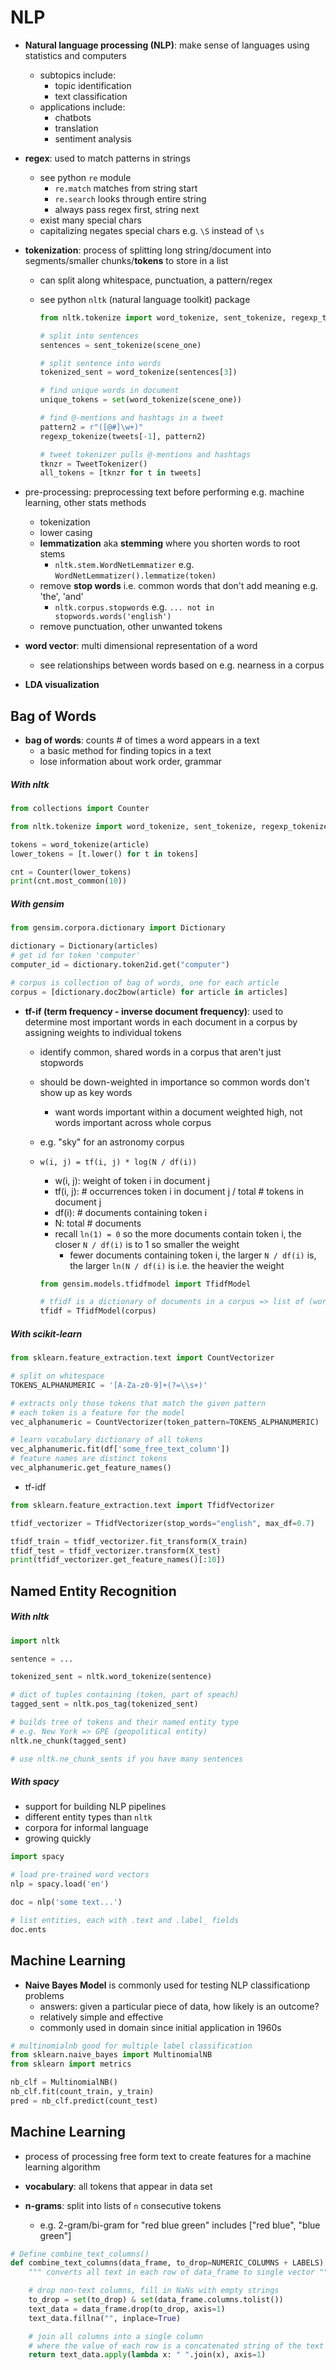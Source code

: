 # NLP

- **Natural language processing (NLP)**: make sense of languages using statistics and computers
  - subtopics include:
    - topic identification
    - text classification
  - applications include:
    - chatbots
    - translation
    - sentiment analysis

- **regex**: used to match patterns in strings
    - see python `re` module
        - `re.match` matches from string start
        - `re.search` looks through entire string
        - always pass regex first, string next
    - exist many special chars
    - capitalizing negates special chars e.g. `\S` instead of `\s`

- **tokenization**: process of splitting long string/document into segments/smaller chunks/**tokens** to store in a list
    - can split along whitespace, punctuation, a pattern/regex
    - see python `nltk` (natural language toolkit) package

      ```python
      from nltk.tokenize import word_tokenize, sent_tokenize, regexp_tokenize, TweetTokenizer

      # split into sentences
      sentences = sent_tokenize(scene_one)

      # split sentence into words
      tokenized_sent = word_tokenize(sentences[3])

      # find unique words in document
      unique_tokens = set(word_tokenize(scene_one))

      # find @-mentions and hashtags in a tweet
      pattern2 = r"([@#]\w+)"
      regexp_tokenize(tweets[-1], pattern2)

      # tweet tokenizer pulls @-mentions and hashtags
      tknzr = TweetTokenizer()
      all_tokens = [tknzr for t in tweets]
      ```

- pre-processing: preprocessing text before performing e.g. machine learning, other stats methods
  - tokenization
  - lower casing
  - **lemmatization** aka **stemming** where you shorten words to root stems
      - `nltk.stem.WordNetLemmatizer` e.g. `WordNetLemmatizer().lemmatize(token)`
  - remove **stop words** i.e. common words that don't add meaning e.g. 'the', 'and'
      - `nltk.corpus.stopwords` e.g. `... not in stopwords.words('english')`
  - remove punctuation, other unwanted tokens

- **word vector**: multi dimensional representation of a word
    - see relationships between words based on e.g. nearness in a corpus
- **LDA visualization**


## Bag of Words

- **bag of words**: counts # of times a word appears in a text
  - a basic method for finding topics in a text
  - lose information about work order, grammar

##### With nltk

```python
from collections import Counter

from nltk.tokenize import word_tokenize, sent_tokenize, regexp_tokenize, TweetTokenizer

tokens = word_tokenize(article)
lower_tokens = [t.lower() for t in tokens]

cnt = Counter(lower_tokens)
print(cnt.most_common(10))
```

##### With gensim

```python
from gensim.corpora.dictionary import Dictionary

dictionary = Dictionary(articles)
# get id for token 'computer'
computer_id = dictionary.token2id.get("computer")

# corpus is collection of bag of words, one for each article
corpus = [dictionary.doc2bow(article) for article in articles]
```

- **tf-if (term frequency - inverse document frequency)**: used to determine most important words in each document in a corpus by assigning weights to individual tokens
    - identify common, shared words in a corpus that aren't just stopwords
    - should be down-weighted in importance so common words don't show up as key words
        - want words important within a document weighted high, not words important across whole corpus
    - e.g. "sky" for an astronomy corpus

    - `w(i, j) = tf(i, j) * log(N / df(i))`
        - w(i, j): weight of token i in document j
        - tf(i, j): # occurrences token i in document j / total # tokens in document j
        - df(i): # documents containing token i
        - N: total # documents
        - recall `ln(1) = 0` so the more documents contain token i, the closer `N / df(i)` is to 1 so smaller the weight
            - fewer documents containing token i, the larger `N / df(i)` is, the larger `ln(N / df(i)` is i.e. the heavier the weight

      ```python
      from gensim.models.tfidfmodel import TfidfModel

      # tfidf is a dictionary of documents in a corpus => list of (word id, tfidf weight)
      tfidf = TfidfModel(corpus)
      ```

##### With scikit-learn

```python
from sklearn.feature_extraction.text import CountVectorizer

# split on whitespace
TOKENS_ALPHANUMERIC = '[A-Za-z0-9]+(?=\\s+)'

# extracts only those tokens that match the given pattern
# each token is a feature for the model
vec_alphanumeric = CountVectorizer(token_pattern=TOKENS_ALPHANUMERIC)

# learn vocabulary dictionary of all tokens
vec_alphanumeric.fit(df['some_free_text_column'])
# feature names are distinct tokens
vec_alphanumeric.get_feature_names()
```

- tf-idf


```python
from sklearn.feature_extraction.text import TfidfVectorizer

tfidf_vectorizer = TfidfVectorizer(stop_words="english", max_df=0.7)

tfidf_train = tfidf_vectorizer.fit_transform(X_train)
tfidf_test = tfidf_vectorizer.transform(X_test)
print(tfidf_vectorizer.get_feature_names()[:10])
```

## Named Entity Recognition

##### With nltk

```python
import nltk

sentence = ...

tokenized_sent = nltk.word_tokenize(sentence)

# dict of tuples containing (token, part of speach)
tagged_sent = nltk.pos_tag(tokenized_sent)

# builds tree of tokens and their named entity type
# e.g. New York => GPE (geopolitical entity)
nltk.ne_chunk(tagged_sent)

# use nltk.ne_chunk_sents if you have many sentences
```

##### With spacy

- support for building NLP pipelines
- different entity types than `nltk`
- corpora for informal language
- growing quickly

```python
import spacy

# load pre-trained word vectors
nlp = spacy.load('en')

doc = nlp('some text...')

# list entities, each with .text and .label_ fields
doc.ents
```

## Machine Learning

- **Naive Bayes Model** is commonly used for testing NLP classificationp problems
    - answers: given a particular piece of data, how likely is an outcome?
    - relatively simple and effective
    - commonly used in domain since initial application in 1960s

```python
# multinomialnb good for multiple label classification
from sklearn.naive_bayes import MultinomialNB
from sklearn import metrics

nb_clf = MultinomialNB()
nb_clf.fit(count_train, y_train)
pred = nb_clf.predict(count_test)
```


## Machine Learning

- process of processing free form text to create features for a machine learning algorithm


- **vocabulary**: all tokens that appear in data set
- **n-grams**: split into lists of `n` consecutive tokens
    - e.g. 2-gram/bi-gram for "red blue green" includes ["red blue", "blue green"]

```python
# Define combine_text_columns()
def combine_text_columns(data_frame, to_drop=NUMERIC_COLUMNS + LABELS):
    """ converts all text in each row of data_frame to single vector """

    # drop non-text columns, fill in NaNs with empty strings
    to_drop = set(to_drop) & set(data_frame.columns.tolist())
    text_data = data_frame.drop(to_drop, axis=1)
    text_data.fillna("", inplace=True)

    # join all columns into a single column
    # where the value of each row is a concatenated string of the text rows
    return text_data.apply(lambda x: " ".join(x), axis=1)
```
